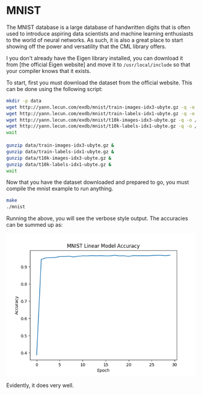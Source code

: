 # MNIST

The MNIST database is a large database of handwritten digits that is often used to introduce aspiring data scientists and machine learning enthusiasts to the world of neural networks. As such, it is also a great place to start showing off the power and versatility that the CML library offers.

I you don't already have the Eigen library installed, you can download it from [the official Eigen website] and move it to `/usr/local/include` so that your compiler knows that it exists.

To start, first you must download the dataset from the official website. This can be done using the following script:

```bash
mkdir -p data
wget http://yann.lecun.com/exdb/mnist/train-images-idx3-ubyte.gz -q -o /dev/null -P data/ &
wget http://yann.lecun.com/exdb/mnist/train-labels-idx1-ubyte.gz -q -o /dev/null -P data/ &
wget http://yann.lecun.com/exdb/mnist/t10k-images-idx3-ubyte.gz -q -o /dev/null -P data/ &
wget http://yann.lecun.com/exdb/mnist/t10k-labels-idx1-ubyte.gz -q -o /dev/null -P data/ &
wait

gunzip data/train-images-idx3-ubyte.gz &
gunzip data/train-labels-idx1-ubyte.gz &
gunzip data/t10k-images-idx3-ubyte.gz &
gunzip data/t10k-labels-idx1-ubyte.gz &
wait
```

Now that you have the dataset downloaded and prepared to go, you must compile the mnist example to run anything.

```bash
make
./mnist
```

Running the above, you will see the verbose style output. The accuracies can be summed up as:

![Accuracy](accuracy.png)

Evidently, it does very well.
